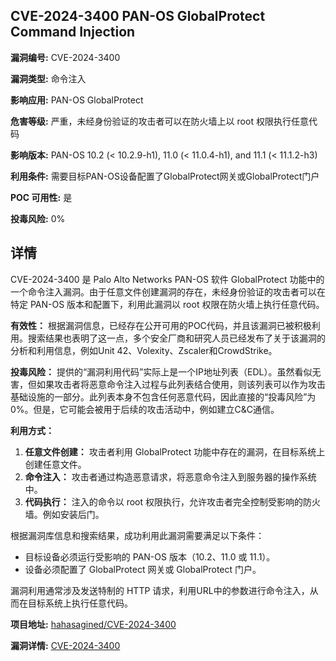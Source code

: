 ## CVE-2024-3400 PAN-OS GlobalProtect Command Injection

**漏洞编号:** CVE-2024-3400

**漏洞类型:** 命令注入

**影响应用:** PAN-OS GlobalProtect

**危害等级:** 严重，未经身份验证的攻击者可以在防火墙上以 root 权限执行任意代码

**影响版本:** PAN-OS 10.2 (< 10.2.9-h1), 11.0 (< 11.0.4-h1), and 11.1 (< 11.1.2-h3)

**利用条件:** 需要目标PAN-OS设备配置了GlobalProtect网关或GlobalProtect门户

**POC 可用性:** 是

**投毒风险:** 0%

## 详情

CVE-2024-3400 是 Palo Alto Networks PAN-OS 软件 GlobalProtect 功能中的一个命令注入漏洞。由于任意文件创建漏洞的存在，未经身份验证的攻击者可以在特定 PAN-OS 版本和配置下，利用此漏洞以 root 权限在防火墙上执行任意代码。

**有效性：**
根据漏洞信息，已经存在公开可用的POC代码，并且该漏洞已被积极利用。搜索结果也表明了这一点，多个安全厂商和研究人员已经发布了关于该漏洞的分析和利用信息，例如Unit 42、Volexity、Zscaler和CrowdStrike。

**投毒风险：**
提供的“漏洞利用代码”实际上是一个IP地址列表（EDL）。虽然看似无害，但如果攻击者将恶意命令注入过程与此列表结合使用，则该列表可以作为攻击基础设施的一部分。此列表本身不包含任何恶意代码，因此直接的“投毒风险”为0%。但是，它可能会被用于后续的攻击活动中，例如建立C&C通信。

**利用方式：**
1.  **任意文件创建：** 攻击者利用 GlobalProtect 功能中存在的漏洞，在目标系统上创建任意文件。
2.  **命令注入：** 攻击者通过构造恶意请求，将恶意命令注入到服务器的操作系统中。
3.  **代码执行：** 注入的命令以 root 权限执行，允许攻击者完全控制受影响的防火墙。例如安装后门。

根据漏洞库信息和搜索结果，成功利用此漏洞需要满足以下条件：
*   目标设备必须运行受影响的 PAN-OS 版本（10.2、11.0 或 11.1）。
*   设备必须配置了 GlobalProtect 网关或 GlobalProtect 门户。

漏洞利用通常涉及发送特制的 HTTP 请求，利用URL中的参数进行命令注入，从而在目标系统上执行任意代码。

**项目地址:** [hahasagined/CVE-2024-3400](https://github.com/hahasagined/CVE-2024-3400)

**漏洞详情:** [CVE-2024-3400](https://nvd.nist.gov/vuln/detail/CVE-2024-3400)